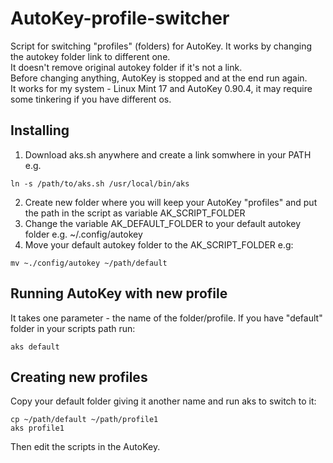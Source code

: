 AutoKey-profile-switcher
========================

Script for switching "profiles" (folders) for AutoKey. It works by changing the autokey folder link to different one.  
It doesn't remove original autokey folder if it's not a link.  
Before changing anything, AutoKey is stopped and at the end run again.  
It works for my system - Linux Mint 17 and AutoKey 0.90.4, it may require some tinkering if you have different os.

Installing
---
1. Download aks.sh anywhere and create a link somwhere in your PATH e.g.

  ```
  ln -s /path/to/aks.sh /usr/local/bin/aks
  ```
2. Create new folder where you will keep your AutoKey "profiles" and put the path in the script as variable AK_SCRIPT_FOLDER
3. Change the variable AK_DEFAULT_FOLDER to your default autokey folder e.g. ~/.config/autokey
4. Move your default autokey folder to the AK_SCRIPT_FOLDER e.g:

  ```
  mv ~./config/autokey ~/path/default
  ```

Running AutoKey with new profile
---
It takes one parameter - the name of the folder/profile.  If you have "default" folder in your scripts path run:
```
aks default
```

Creating new profiles
---
Copy your default folder giving it another name and run aks to switch to it:
```
cp ~/path/default ~/path/profile1
aks profile1
```
Then edit the scripts in the AutoKey.
